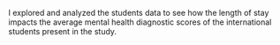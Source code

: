 I explored and analyzed the students data to see how the length of stay impacts the average mental health diagnostic scores of the international students present in the study.
